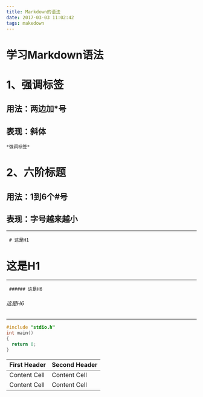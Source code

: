```yaml
---
title: Markdown的语法
date: 2017-03-03 11:02:42
tags: makedown
---
```


# 学习Markdown语法

<!--more-->

# 1、强调标签

## 用法：两边加*号
## 表现：斜体
```
*强调标签*
```
# 2、六阶标题
## 用法：1到6个#号
## 表现：字号越来越小
***
```
 # 这是H1
 ```
# 这是H1
***
```
 ###### 这是H6
```
###### 这是H6
***
```c++
#include "stdio.h"
int main()
{
  return 0;
}
```

First Header  | Second Header
------------- | -------------
Content Cell  | Content Cell
Content Cell  | Content Cell
